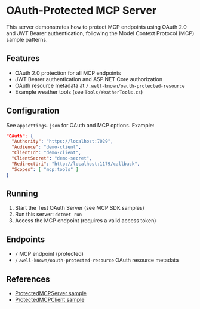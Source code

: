 # OAuth-Protected MCP Server

This server demonstrates how to protect MCP endpoints using OAuth 2.0 and JWT Bearer authentication, following the Model Context Protocol (MCP) sample patterns.

## Features
- OAuth 2.0 protection for all MCP endpoints
- JWT Bearer authentication and ASP.NET Core authorization
- OAuth resource metadata at `/.well-known/oauth-protected-resource`
- Example weather tools (see `Tools/WeatherTools.cs`)

## Configuration

See `appsettings.json` for OAuth and MCP options. Example:

```json
"OAuth": {
  "Authority": "https://localhost:7029",
  "Audience": "demo-client",
  "ClientId": "demo-client",
  "ClientSecret": "demo-secret",
  "RedirectUri": "http://localhost:1179/callback",
  "Scopes": [ "mcp:tools" ]
}
```

## Running
1. Start the Test OAuth Server (see MCP SDK samples)
2. Run this server: `dotnet run`
3. Access the MCP endpoint (requires a valid access token)

## Endpoints
- `/` MCP endpoint (protected)
- `/.well-known/oauth-protected-resource` OAuth resource metadata

## References
- [ProtectedMCPServer sample](https://github.com/modelcontextprotocol/csharp-sdk/tree/main/samples/ProtectedMCPServer)
- [ProtectedMCPClient sample](https://github.com/modelcontextprotocol/csharp-sdk/tree/main/samples/ProtectedMCPClient)
